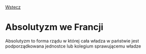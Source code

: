 [Wstecz](../historia.md)

# Absolutyzm we Francji

Absolutyzm to forma rządu w której cała władza w państwie jest podporządkowana jednostce lub kolegium sprawującemu władze
